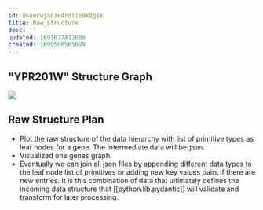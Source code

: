 ```yaml
---
id: 0kuecwjaoze4cdlledk8g1k
title: Raw_structure
desc: ''
updated: 1691677811608
created: 1690506565628
---
```


## "YPR201W" Structure Graph

![](./assets/images/src/torchcell/sgd/validation/locus/YPR201W_locus_type_graph.png)

## Raw Structure Plan

- Plot the raw structure of the data hierarchy with list of primitive types as leaf nodes for a gene. The intermediate data will be `json`.
- Visualized one genes graph.
- Eventually we can join all json files by appending different data types to the leaf node list of primitives or adding new key values pairs if there are new entries. It is this combination of data that ultimately defines the incoming data structure that [[python.lib.pydantic]] will validate and transform for later processing.
